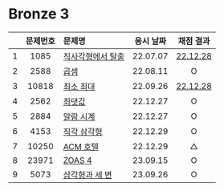 # Bronze 3

|     | 문제번호 | 문제명                         | 응시 날짜 |           채점 결과           |
| :-: | :------: | :----------------------------- | :-------: | :---------------------------: |
|  1  |   1085   | [직사각형에서 탈출](./1085.js) | 22.07.07  | [22.12.28](./replay/1085.js)  |
|  2  |   2588   | [곱셈](./2588.js)              | 22.08.11  |               O               |
|  3  |  10818   | [최소 최대](./10818.js)        | 22.09.26  | [22.12.28](./replay/10818.js) |
|  4  |   2562   | [최댓값](./2562.js)            | 22.12.27  |               O               |
|  5  |   2884   | [알람 시계](./2884.js)         | 22.12.27  |               O               |
|  6  |   4153   | [직각 삼각형](./4153.js)       | 22.12.29  |               O               |
|  7  |  10250   | [ACM 호텔](./10250.js)         | 22.12.29  |               △               |
|  8  |  23971   | [ZOAS 4](./23971.js)           | 23.09.15  |               O               |
|  9  |   5073   | [삼각형과 세 변](./5073.js)    | 23.09.26  |               O               |
